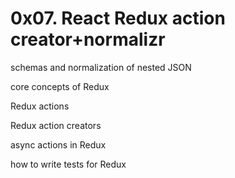 # 0x07. React Redux action creator+normalizr


schemas and normalization of nested JSON

core concepts of Redux

Redux actions

Redux action creators

async actions in Redux

how to write tests for Redux

